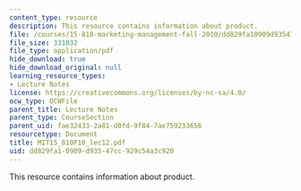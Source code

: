 ```yaml
---
content_type: resource
description: This resource contains information about product.
file: /courses/15-810-marketing-management-fall-2010/dd829fa10909d93547cc929c54a3c920_MIT15_810F10_lec12.pdf
file_size: 331032
file_type: application/pdf
hide_download: true
hide_download_original: null
learning_resource_types:
- Lecture Notes
license: https://creativecommons.org/licenses/by-nc-sa/4.0/
ocw_type: OCWFile
parent_title: Lecture Notes
parent_type: CourseSection
parent_uid: fae32433-2a81-d0fd-9f84-7ae759233656
resourcetype: Document
title: MIT15_810F10_lec12.pdf
uid: dd829fa1-0909-d935-47cc-929c54a3c920
---
```

This resource contains information about product.